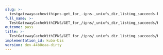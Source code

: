 ```yaml
---
slug: >-
  testgatewaycachewithipns-get_for_-ipns-_unixfs_dir_listing_succeeds-header_cache-control
full_name: >-
  TestGatewayCacheWithIPNS/GET_for_/ipns/_unixfs_dir_listing_succeeds/Header_Cache-Control
outcome: pass
title: >-
  TestGatewayCacheWithIPNS/GET_for_/ipns/_unixfs_dir_listing_succeeds/Header_Cache-Control
implementation_id: kubo-bis
version: dev-44b0eaa-dirty
---
```


